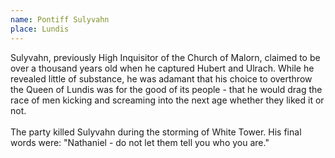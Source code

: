 ```yaml
---
name: Pontiff Sulyvahn
place: Lundis
---
```

Sulyvahn, previously High Inquisitor of the Church of Malorn, claimed to be over a thousand years old when he captured Hubert and Ulrach. While he revealed little of substance, he was adamant that his choice to overthrow the Queen of Lundis was for the good of its people - that he would drag the race of men kicking and screaming into the next age whether they liked it or not. 
<br><br>
The party killed Sulyvahn during the storming of White Tower. His final words were: "Nathaniel - do not let them tell you who you are." 